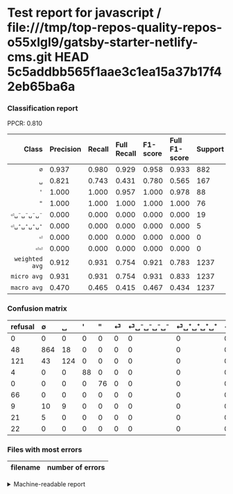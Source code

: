 # Test report for javascript / file:///tmp/top-repos-quality-repos-o55xlgl9/gatsby-starter-netlify-cms.git HEAD 5c5addbb565f1aae3c1ea15a37b17f42eb65ba6a

### Classification report

PPCR: 0.810

| Class | Precision | Recall | Full Recall | F1-score | Full F1-score | Support | Full Support | PPCR |
|------:|:----------|:-------|:------------|:---------|:---------|:--------|:-------------|:-----|
| `∅` | 0.937| 0.980| 0.929| 0.958| 0.933| 882| 930| 0.948 |
| `␣` | 0.821| 0.743| 0.431| 0.780| 0.565| 167| 288| 0.580 |
| `'` | 1.000| 1.000| 0.957| 1.000| 0.978| 88| 92| 0.957 |
| `"` | 1.000| 1.000| 1.000| 1.000| 1.000| 76| 76| 1.000 |
| `⏎␣⁻␣⁻␣⁻␣⁻` | 0.000| 0.000| 0.000| 0.000| 0.000| 19| 28| 0.679 |
| `⏎␣⁺␣⁺␣⁺␣⁺` | 0.000| 0.000| 0.000| 0.000| 0.000| 5| 26| 0.192 |
| `⏎` | 0.000| 0.000| 0.000| 0.000| 0.000| 0| 66| 0.000 |
| `⏎⏎` | 0.000| 0.000| 0.000| 0.000| 0.000| 0| 22| 0.000 |
| `weighted avg` | 0.912| 0.931| 0.754| 0.921| 0.783| 1237| 1528| 0.810 |
| `micro avg` | 0.931| 0.931| 0.754| 0.931| 0.833| 1237| 1528| 0.810 |
| `macro avg` | 0.470| 0.465| 0.415| 0.467| 0.434| 1237| 1528| 0.810 |

### Confusion matrix

|refusal|  ∅| ␣| '| "| ⏎| ⏎␣⁻␣⁻␣⁻␣⁻| ⏎␣⁺␣⁺␣⁺␣⁺| ⏎⏎| 
|:---|:---|:---|:---|:---|:---|:---|:---|:---|
|0 |0 |0 |0 |0 |0 |0 |0 |0 |
|48 |864 |18 |0 |0 |0 |0 |0 |0 |
|121 |43 |124 |0 |0 |0 |0 |0 |0 |
|4 |0 |0 |88 |0 |0 |0 |0 |0 |
|0 |0 |0 |0 |76 |0 |0 |0 |0 |
|66 |0 |0 |0 |0 |0 |0 |0 |0 |
|9 |10 |9 |0 |0 |0 |0 |0 |0 |
|21 |5 |0 |0 |0 |0 |0 |0 |0 |
|22 |0 |0 |0 |0 |0 |0 |0 |0 |

### Files with most errors

| filename | number of errors|
|:----:|:-----|

<details>
    <summary>Machine-readable report</summary>
```json
{
  "cl_report": {"\"": {"f1-score": 1.0, "precision": 1.0, "recall": 1.0, "support": 76}, "\u0027": {"f1-score": 1.0, "precision": 1.0, "recall": 1.0, "support": 88}, "macro avg": {"f1-score": 0.46721820134153313, "precision": 0.46978566605852523, "recall": 0.46526335084932174, "support": 1237}, "micro avg": {"f1-score": 0.931285367825384, "precision": 0.931285367825384, "recall": 0.931285367825384, "support": 1237}, "weighted avg": {"f1-score": 0.9208420095171999, "precision": 0.9116049650995628, "recall": 0.931285367825384, "support": 1237}, "\u2205": {"f1-score": 0.9578713968957872, "precision": 0.9370932754880694, "recall": 0.9795918367346939, "support": 882}, "\u23ce": {"f1-score": 0.0, "precision": 0.0, "recall": 0.0, "support": 0}, "\u23ce\u23ce": {"f1-score": 0.0, "precision": 0.0, "recall": 0.0, "support": 0}, "\u23ce\u2423\u207a\u2423\u207a\u2423\u207a\u2423\u207a": {"f1-score": 0.0, "precision": 0.0, "recall": 0.0, "support": 5}, "\u23ce\u2423\u207b\u2423\u207b\u2423\u207b\u2423\u207b": {"f1-score": 0.0, "precision": 0.0, "recall": 0.0, "support": 19}, "\u2423": {"f1-score": 0.7798742138364779, "precision": 0.8211920529801324, "recall": 0.7425149700598802, "support": 167}},
  "cl_report_full": {"\"": {"f1-score": 1.0, "precision": 1.0, "recall": 1.0, "support": 76}, "\u0027": {"f1-score": 0.9777777777777777, "precision": 1.0, "recall": 0.9565217391304348, "support": 92}, "macro avg": {"f1-score": 0.43446792593722344, "precision": 0.46978566605852523, "recall": 0.41451369409381333, "support": 1528}, "micro avg": {"f1-score": 0.8332730560578662, "precision": 0.931285367825384, "recall": 0.7539267015706806, "support": 1528}, "weighted avg": {"f1-score": 0.7829743296501408, "precision": 0.8350785716375541, "recall": 0.7539267015706806, "support": 1528}, "\u2205": {"f1-score": 0.9330453563714903, "precision": 0.9370932754880694, "recall": 0.9290322580645162, "support": 930}, "\u23ce": {"f1-score": 0.0, "precision": 0.0, "recall": 0.0, "support": 66}, "\u23ce\u23ce": {"f1-score": 0.0, "precision": 0.0, "recall": 0.0, "support": 22}, "\u23ce\u2423\u207a\u2423\u207a\u2423\u207a\u2423\u207a": {"f1-score": 0.0, "precision": 0.0, "recall": 0.0, "support": 26}, "\u23ce\u2423\u207b\u2423\u207b\u2423\u207b\u2423\u207b": {"f1-score": 0.0, "precision": 0.0, "recall": 0.0, "support": 28}, "\u2423": {"f1-score": 0.5649202733485194, "precision": 0.8211920529801324, "recall": 0.4305555555555556, "support": 288}},
  "ppcr": 0.8095549738219895
}
```
</details>
